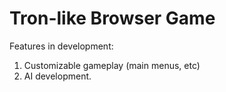 <h1>Tron-like Browser Game</h1>

Features in development:
1. Customizable gameplay (main menus, etc)
2. AI development.
